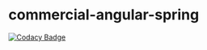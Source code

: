# commercial-angular-spring
[![Codacy Badge](https://api.codacy.com/project/badge/Grade/10ce3e12bc6b409498f919bd9997dd7f)](https://app.codacy.com/app/Ramonrune/commercial-angular-spring?utm_source=github.com&utm_medium=referral&utm_content=Ramonrune/commercial-angular-spring&utm_campaign=Badge_Grade_Dashboard)